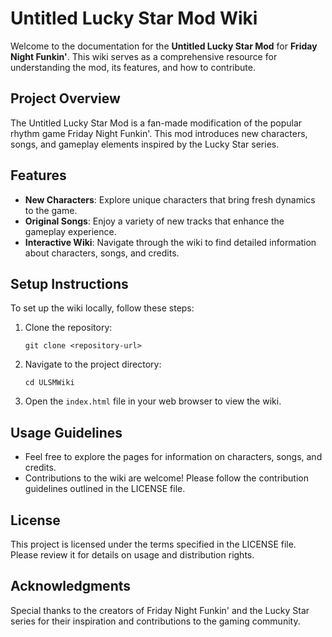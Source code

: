 # Untitled Lucky Star Mod Wiki

Welcome to the documentation for the **Untitled Lucky Star Mod** for **Friday Night Funkin'**. This wiki serves as a comprehensive resource for understanding the mod, its features, and how to contribute.

## Project Overview

The Untitled Lucky Star Mod is a fan-made modification of the popular rhythm game Friday Night Funkin'. This mod introduces new characters, songs, and gameplay elements inspired by the Lucky Star series.

## Features

- **New Characters**: Explore unique characters that bring fresh dynamics to the game.
- **Original Songs**: Enjoy a variety of new tracks that enhance the gameplay experience.
- **Interactive Wiki**: Navigate through the wiki to find detailed information about characters, songs, and credits.

## Setup Instructions

To set up the wiki locally, follow these steps:

1. Clone the repository:
   ```
   git clone <repository-url>
   ```

2. Navigate to the project directory:
   ```
   cd ULSMWiki
   ```

3. Open the `index.html` file in your web browser to view the wiki.

## Usage Guidelines

- Feel free to explore the pages for information on characters, songs, and credits.
- Contributions to the wiki are welcome! Please follow the contribution guidelines outlined in the LICENSE file.

## License

This project is licensed under the terms specified in the LICENSE file. Please review it for details on usage and distribution rights.

## Acknowledgments

Special thanks to the creators of Friday Night Funkin' and the Lucky Star series for their inspiration and contributions to the gaming community.